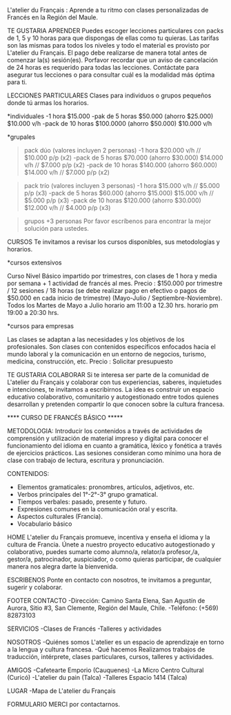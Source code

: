 L'atelier du Français : Aprende a tu ritmo con clases personalizadas de Francés en la Región del Maule.

TE GUSTARIA APRENDER
Puedes escoger lecciones particulares con packs de 1, 5 y 10 horas para que dispongas de ellas como tu quieras.
Las tarifas son las mismas para todos los niveles y todo el material es provisto por L'atelier du Français. 
El pago debe realizarse de manera total antes de comenzar la(s) sesión(es).
Porfavor recordar que un aviso de cancelación de 24 horas es requerido para todas las lecciones.
Contáctate para asegurar tus lecciones o para consultar cuál es la modalidad más óptima para ti.

LECCIONES PARTICULARES
Clases para individuos o grupos pequeños donde tú armas los horarios. 

*individuales
-1 hora $15.000
-pak de 5 horas $50.000 (ahorro $25.000) $10.000 v/h
-pack de 10 horas $100.0000 (ahorro $50.000) $10.000 v/h

*grupales

> pack dúo (valores incluyen 2 personas)
-1 hora $20.000 v/h // $10.000 p/p (x2)
-pack de 5 horas $70.000 (ahorro $30.000) $14.000 v/h // $7.000 p/p (x2)
-pack de 10 horas $140.000 (ahorro $60.000) $14.000 v/h // $7.000 p/p (x2)

> pack trío (valores incluyen 3 personas)
-1 hora $15.000 v/h // $5.000 p/p (x3)
-pack de 5 horas $60.000 (ahorro $15.000) $15.000 v/h // $5.000 p/p (x3)
-pack de 10 horas $120.000 (ahorro $30.000) $12.000 v/h // $4.000 p/p (x3)

> grupos +3 personas
Por favor escríbenos para encontrar la mejor solución para ustedes.

CURSOS
Te invitamos a revisar los cursos disponibles, sus metodologías y horarios.

*cursos extensivos 

Curso Nivel Básico impartido por trimestres, con clases de 1 hora y media por semana + 1 actividad de francés al mes. 
Precio : $150.000 por trimestre / 12 sesiones / 18 horas (se debe realizar pago en efectivo o pagos de $50.000 en cada inicio de trimestre)
(Mayo-Julio / Septiembre-Noviembre).
Todos los Martes de Mayo a Julio
horario am 11:00 a 12.30 hrs.
horario pm 19:00 a 20:30 hrs. 

*cursos para empresas

Las clases se adaptan a las necesidades y los objetivos de los profesionales. Son clases con contenidos específicos enfocados hacia el mundo laboral y la comunicación en un entorno de negocios, turismo, medicina, construcción, etc.
Precio : Solicitar presupuesto


TE GUSTARIA COLABORAR
Si te interesa ser parte de la comunidad de L'atelier du Français y colaborar con tus experiencias, saberes, inquietudes e intenciones, te invitamos a escribirnos. La idea es construir un espacio educativo colaborativo, comunitario y autogestionado entre todos quienes desarrollan y pretenden compartir lo que conocen sobre la cultura francesa.


**** CURSO DE FRANCÉS BÁSICO *****

METODOLOGIA:
Introducir los contenidos a través de actividades de comprensión y utilización de material impreso y digital para conocer el funcionamiento del idioma en cuanto a gramática, léxico y fonética a través de ejercicios prácticos. 
Las sesiones consideran como mínimo una hora de clase con trabajo de lectura, escritura y pronunciación. 

CONTENIDOS:
- Elementos gramaticales: pronombres, artículos, adjetivos, etc.
- Verbos principales del 1°-2°-3° grupo gramatical.
- Tiempos verbales: pasado, presente y futuro.
- Expresiones comunes en la comunicación oral y escrita.
- Aspectos culturales (Francia).
- Vocabulario básico

HOME
L'atelier du Français promueve, incentiva y enseña el idioma y la cultura de Francia.
Únete a nuestro proyecto educativo autogestionado y colaborativo, puedes 
sumarte como alumno/a, relator/a profesor,/a, gestor/a, patrocinador, auspiciador, o
como quieras participar, de cualquier manera nos alegra darte la bienvenida.

ESCRIBENOS
Ponte en contacto con nosotros, te invitamos a preguntar, sugerir y colaborar.

FOOTER
CONTACTO
-Dirección: Camino Santa Elena, San Agustín de Aurora, Sitio #3, San Clemente, Región del Maule, Chile.
-Teléfono: (+569) 82873103

SERVICIOS
-Clases de Francés
-Talleres y actividades

NOSOTROS
-Quiénes somos
L'atelier es un espacio de aprendizaje en torno a la lengua y cultura francesa.
-Qué hacemos
Realizamos trabajos de traducción, intérprete, clases particulares, cursos, talleres y actividades.

AMIGOS
-Cafetearte Emporio (Cauquenes)
-La Micro Centro Cultural (Curicó)
-L'atelier du pain (Talca)
-Talleres Espacio 1414 (Talca)

LUGAR
-Mapa de L'atelier du Français

FORMULARIO
MERCI por contactarnos.
